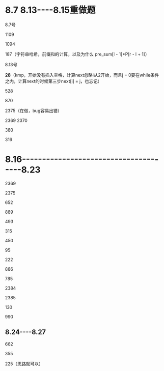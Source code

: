 # 8.7 8.13----8.15重做题

8.7号

1109

1094

187（字符串哈希，前缀和的计算，以及为什么 pre_sum[l - 1]*P[r - l + 1]）





8.13号

**28**（kmp，开始没有插入空格，计算next忽略i从2开始，而且j = 0要在while条件之内，计算next的时候第三步next[i] = j，也忘记）

528

870

2375（在做，bug容易出错）

2369
2370

380

316





# 8.16--------------------------------------8.23

2369

2375

652

889

493

315

450

95

222

886

785

2384

2385

130

990



## 8.24----8.27

662

355

225（思路就可以）